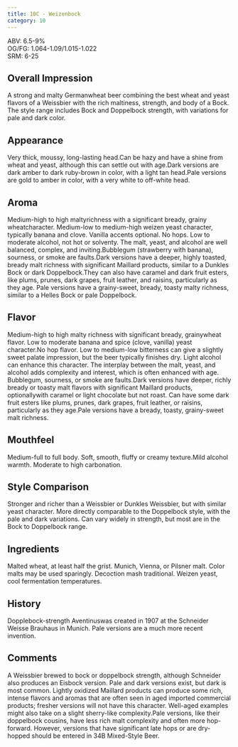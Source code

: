 ```yaml
---
title: 10C - Weizenbock
category: 10
---
```


ABV: 6.5-9%  
OG/FG: 1.064-1.09/1.015-1.022  
SRM: 6-25  

## Overall Impression
A strong and malty Germanwheat beer combining the best wheat and yeast flavors of a Weissbier with the rich maltiness, strength, and body of a Bock. The style range includes Bock and Doppelbock strength, with variations for pale and dark color.

## Appearance
Very thick, moussy, long-lasting head.Can be hazy and have a shine from wheat and yeast, although this can settle out with age.Dark versions are dark amber to dark ruby-brown in color, with a light tan head.Pale versions are gold to amber in color, with a very white to off-white head.

## Aroma
Medium-high to high maltyrichness with a significant bready, grainy wheatcharacter. Medium-low to medium-high weizen yeast character, typically banana and clove. Vanilla accents optional. No hops. Low to moderate alcohol, not hot or solventy. The malt, yeast, and alcohol are well balanced, complex, and inviting.Bubblegum (strawberry with banana), sourness, or smoke are faults.Dark versions have a deeper, highly toasted, bready malt richness with significant Maillard products, similar to a Dunkles Bock or dark Doppelbock.They can also have caramel and dark fruit esters, like plums, prunes, dark grapes, fruit leather, and raisins, particularly as they age. Pale versions have a grainy-sweet, bready, toasty malty richness, similar to a Helles Bock or pale Doppelbock.

## Flavor
Medium-high to high malty richness with significant bready, grainywheat flavor. Low to moderate banana and spice (clove, vanilla) yeast character.No hop flavor. Low to medium-low bitterness can give a slightly sweet palate impression, but the beer typically finishes dry. Light alcohol can enhance this character. The interplay between the malt, yeast, and alcohol adds complexity and interest, which is often enhanced with age. Bubblegum, sourness, or smoke are faults.Dark versions have deeper, richly bready or toasty malt flavors with significant Maillard products, optionallywith caramel or light chocolate but not roast. Can have some dark fruit esters like plums, prunes, dark grapes, fruit leather, or raisins, particularly as they age.Pale versions have a bready, toasty, grainy-sweet malt richness.

## Mouthfeel
Medium-full to full body. Soft, smooth, fluffy or creamy texture.Mild alcohol warmth. Moderate to high carbonation.

## Style Comparison
Stronger and richer than a Weissbier or Dunkles Weissbier, but with similar yeast character. More directly comparable to the Doppelbock style, with the pale and dark variations. Can vary widely in strength, but most are in the Bock to Doppelbock range.

## Ingredients
Malted wheat, at least half the grist. Munich, Vienna, or Pilsner malt. Color malts may be used sparingly. Decoction mash traditional. Weizen yeast, cool fermentation temperatures.

## History
Dopplebock-strength Aventinuswas created in 1907 at the Schneider Weisse Brauhaus in Munich. Pale versions are a much more recent invention.

## Comments
A Weissbier brewed to bock or doppelbock strength, although Schneider also produces an Eisbock version. Pale and dark versions exist, but dark is most common. Lightly oxidized Maillard products can produce some rich, intense flavors and aromas that are often seen in aged imported commercial products; fresher versions will not have this character. Well-aged examples might also take on a slight sherry-like complexity.Pale versions, like their doppelbock cousins, have less rich malt complexity and often more hop-forward. However, versions that have significant late hops or are dry-hopped should be entered in 34B Mixed-Style Beer.
